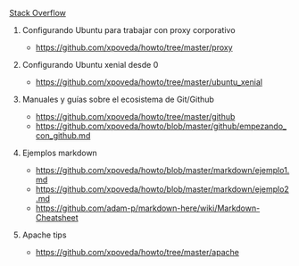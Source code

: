 ﻿

[Stack Overflow](http://www.stackoverflow.com)

1. Configurando Ubuntu para trabajar con proxy corporativo
    * https://github.com/xpoveda/howto/tree/master/proxy

2. Configurando Ubuntu xenial desde 0
    * https://github.com/xpoveda/howto/tree/master/ubuntu_xenial

3. Manuales y guías sobre el ecosistema de Git/Github
    * https://github.com/xpoveda/howto/tree/master/github
    * https://github.com/xpoveda/howto/blob/master/github/empezando_con_github.md

4. Ejemplos markdown
    * https://github.com/xpoveda/howto/blob/master/markdown/ejemplo1.md
    * https://github.com/xpoveda/howto/blob/master/markdown/ejemplo2.md
    * https://github.com/adam-p/markdown-here/wiki/Markdown-Cheatsheet
    
5. Apache tips
    * https://github.com/xpoveda/howto/tree/master/apache
